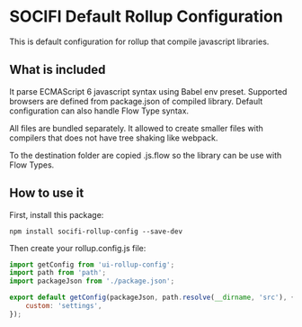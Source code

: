 # SOCIFI Default Rollup Configuration

This is default configuration for rollup that compile javascript libraries.

## What is included

It parse ECMAScript 6 javascript syntax using Babel env preset. Supported browsers are defined from package.json of compiled library. Default configuration can also handle Flow Type syntax.

All files are bundled separately. It allowed to create smaller files with compilers that does not have tree shaking like webpack.

To the destination folder are copied .js.flow so the library can be use with Flow Types.

## How to use it

First, install this package:

```nodemon
npm install socifi-rollup-config --save-dev
```

Then create your rollup.config.js file:

```javascript
import getConfig from 'ui-rollup-config';
import path from 'path';
import packageJson from './package.json';

export default getConfig(packageJson, path.resolve(__dirname, 'src'), {
    custom: 'settings',
});
```
